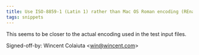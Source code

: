 ```yaml
---
title: Use ISO-8859-1 (Latin 1) rather than Mac OS Roman encoding (REnamer, 73eaf15)
tags: snippets
---
```


This seems to be closer to the actual encoding used in the test input files.

Signed-off-by: Wincent Colaiuta &lt;win@wincent.com&gt;
